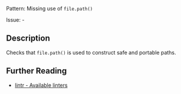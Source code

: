 Pattern: Missing use of `file.path()`

Issue: -

## Description

Checks that `file.path()` is used to construct safe and portable paths.

## Further Reading

* [lintr - Available linters](https://github.com/jimhester/lintr#available-linters)